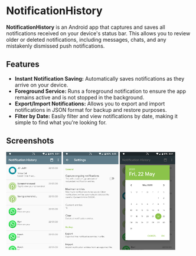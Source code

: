 # NotificationHistory

**NotificationHistory** is an Android app that captures and saves all notifications received on your device's status bar. This allows you to review older or deleted notifications, including messages, chats, and any mistakenly dismissed push notifications.

## Features

- **Instant Notification Saving:** Automatically saves notifications as they arrive on your device.
- **Foreground Service:** Runs a foreground notification to ensure the app remains active and is not stopped in the background.
- **Export/Import Notifications:** Allows you to export and import notifications in JSON format for backup and restore purposes.
- **Filter by Date:** Easily filter and view notifications by date, making it simple to find what you're looking for.

## Screenshots
  
<img src="screenshot/screenshot-1.png" alt="Notification Histiory App Screenshot" width="150"/> <img src="screenshot/screenshot-2.png" alt="Notification Histiory App Screenshot" width="150"/> <img src="screenshot/screenshot-3.png" alt="Notification Histiory App Screenshot" width="150"/>
